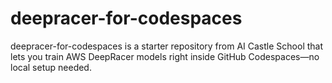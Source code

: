 # deepracer-for-codespaces
deepracer-for-codespaces is a starter repository from AI Castle School that lets you train AWS DeepRacer models right inside GitHub Codespaces—no local setup needed.
